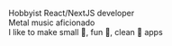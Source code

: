 Hobbyist React/NextJS developer<br/>
Metal music aficionado<br/>
I like to make small 🔬, fun 🎉, clean 💅 apps
<!---
Dristen/Dristen is a ✨ special ✨ repository because its `README.md` (this file) appears on your GitHub profile.
You can click the Preview link to take a look at your changes.
--->
